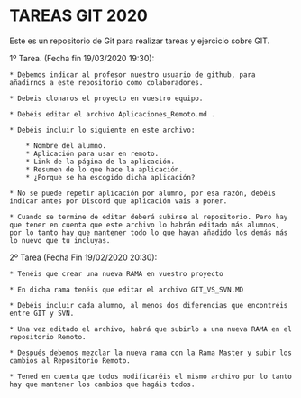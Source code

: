 # TAREAS GIT 2020

Este es un repositorio de Git para realizar tareas y ejercicio sobre GIT.

1º Tarea. (Fecha fin 19/03/2020 19:30):

    * Debemos indicar al profesor nuestro usuario de github, para añadirnos a este repositorio como colaboradores.

    * Debeis clonaros el proyecto en vuestro equipo.

    * Debéis editar el archivo Aplicaciones_Remoto.md .

    * Debéis incluir lo siguiente en este archivo:

        * Nombre del alumno.
        * Aplicación para usar en remoto.
        * Link de la página de la aplicación.
        * Resumen de lo que hace la aplicación.
        * ¿Porque se ha escogido dicha aplicación?

    * No se puede repetir aplicación por alumno, por esa razón, debéis indicar antes por Discord que aplicación vais a poner.

    * Cuando se termine de editar deberá subirse al repositorio. Pero hay que tener en cuenta que este archivo lo habrán editado más alumnos, por lo tanto hay que mantener todo lo que hayan añadido los demás más lo nuevo que tu incluyas.

2º Tarea (Fecha Fin 19/02/2020 20:30):

    * Tenéis que crear una nueva RAMA en vuestro proyecto

    * En dicha rama tenéis que editar el archivo GIT_VS_SVN.MD

    * Debéis incluir cada alumno, al menos dos diferencias que encontréis entre GIT y SVN.

    * Una vez editado el archivo, habrá que subirlo a una nueva RAMA en el repositorio Remoto.

    * Después debemos mezclar la nueva rama con la Rama Master y subir los cambios al Repositorio Remoto.

    * Tened en cuenta que todos modificaréis el mismo archivo por lo tanto hay que mantener los cambios que hagáis todos.

